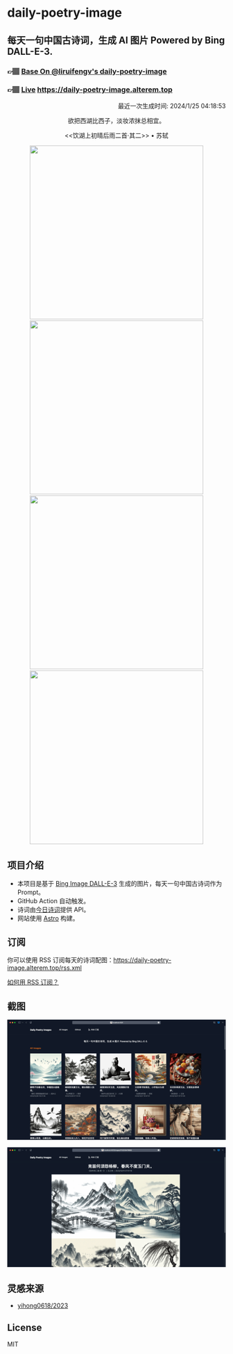 
# daily-poetry-image

## 每天一句中国古诗词，生成 AI 图片 Powered by Bing DALL-E-3.

### 👉🏽 [Base On @liruifengv's daily-poetry-image](https://github.com/liruifengv/daily-poetry-image)

### 👉🏽 [Live](https://daily-poetry-image.alterem.top/) https://daily-poetry-image.alterem.top

<p align="right">
  最近一次生成时间: 2024/1/25 04:18:53
</p>
<p align="center">
欲把西湖比西子，淡妆浓抹总相宜。
</p>
<p align="center">
<<饮湖上初晴后雨二首·其二>> • 苏轼
</p>
<p align="center">
<img src="https://tse1.mm.bing.net/th/id/OIG.FZATBCU694rIZdi36N5W" height="400" width="400" />
<img src="https://tse3.mm.bing.net/th/id/OIG.V9OKXkwUvwfcashu7Z_f" height="400" width="400" />
<img src="https://tse1.mm.bing.net/th/id/OIG.OohAGd.CrvqAFRBggO7r" height="400" width="400" />
<img src="https://tse1.mm.bing.net/th/id/OIG.J3l3H4AfD42Mc2pMv2zu" height="400" width="400" />
</p>

## 项目介绍

-   本项目是基于 [Bing Image DALL-E-3](https://www.bing.com/images/create) 生成的图片，每天一句中国古诗词作为 Prompt。
-   GitHub Action 自动触发。
-   诗词由[今日诗词](https://www.jinrishici.com/)提供 API。
-   网站使用 [Astro](https://astro.build) 构建。

## 订阅

你可以使用 RSS 订阅每天的诗词配图：https://daily-poetry-image.alterem.top/rss.xml

[如何用 RSS 订阅？](https://zhuanlan.zhihu.com/p/55026716)

## 截图

![图片列表](./screenshots/Snipaste_2023-12-28_21-00-26.png)

![图片详情](./screenshots/Snipaste_2023-12-28_21-00-53.png)

## 灵感来源

-   [yihong0618/2023](https://github.com/yihong0618/2023)

## License

MIT
